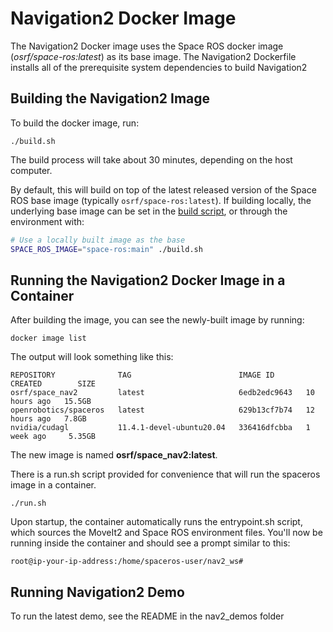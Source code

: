 # Navigation2 Docker Image

The Navigation2 Docker image uses the Space ROS docker image (*osrf/space-ros:latest*) as its base image.
The Navigation2 Dockerfile installs all of the prerequisite system dependencies to build Navigation2
## Building the Navigation2 Image

To build the docker image, run:

```
./build.sh
```

The build process will take about 30 minutes, depending on the host computer.

By default, this will build on top of the latest released version of the Space ROS base image (typically `osrf/space-ros:latest`).
If building locally, the underlying base image can be set in the [build script](./build.sh), or through the environment with:

```bash
# Use a locally built image as the base
SPACE_ROS_IMAGE="space-ros:main" ./build.sh
```

## Running the Navigation2 Docker Image in a Container

After building the image, you can see the newly-built image by running:

```
docker image list
```

The output will look something like this:

```
REPOSITORY              TAG                        IMAGE ID       CREATED        SIZE
osrf/space_nav2         latest                     6edb2edc9643   10 hours ago   15.5GB
openrobotics/spaceros   latest                     629b13cf7b74   12 hours ago   7.8GB
nvidia/cudagl           11.4.1-devel-ubuntu20.04   336416dfcbba   1 week ago     5.35GB
```

The new image is named **osrf/space_nav2:latest**.

There is a run.sh script provided for convenience that will run the spaceros image in a container.

```
./run.sh
```

Upon startup, the container automatically runs the entrypoint.sh script, which sources the MoveIt2 and Space ROS environment files.
You'll now be running inside the container and should see a prompt similar to this:

```
root@ip-your-ip-address:/home/spaceros-user/nav2_ws#
```

## Running Navigation2 Demo

To run the latest demo, see the README in the nav2_demos folder
